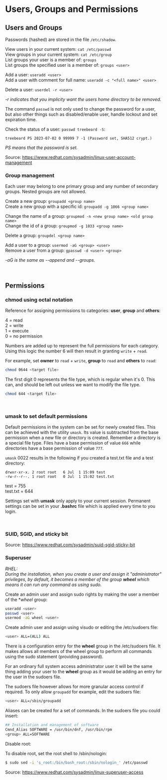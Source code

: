 # Users, Groups and Permissions

## Users and Groups

Passwords (hashed) are stored in the file `/etc/shadow`.

View users in your current system: `cat /etc/passwd` \
View groups in your current system: `cat /etc/group` \
List groups your user is a member of: `groups` \
List groups the specified user is a member of: `groups <user>`

Add a user: `useradd <user>` \
Add a user with comment for full name: `useradd -c "<full name>" <user>`

Delete a user: `userdel -r <user>`

*-r indicates that you implicity want the users home directory to be removed.*

The command `passwd` is not only used to change the password for a user, but also other things such as disabled/enable user, handle lockout and set expiration time.

Check the status of a user: `passwd treebeard -S`:

~~~
treebeard PS 2023-07-02 0 99999 7 -1 (Password set, SHA512 crypt.)
~~~

*PS means that the password is set.*

Source: https://www.redhat.com/sysadmin/linux-user-account-management

### Group management

Each user may belong to one primary group and any number of secondary groups. Nested groups are not allowed.

Create a new group: `groupadd <group name>` \
Create a new group with a specific id: `groupadd -g 1066 <group name>`

Change the name of a group: `groupmod -n <new group name> <old group name>` \
Change the id of a group: `groupmod -g 1033 <group name>`

Delete a group: `groupdel <group name>`

Add a user to a group: `usermod -aG <group> <user>` \
Remove a user from a group: `gpasswd -d <user> <group>`

*-aG is the same as --append and --groups.*

<br />

## Permissions

### chmod using octal notation

Reference for assigning permissions to categories: **user**, **group** and **others**:

4 = read \
2 = write \
1 = execute \
0 = no permission

Numbers are added up to represent the full permissions for each category. Using this logic the number 6 will then result in granting `write` + `read`.

For example, set **owner** to `read` + `write`, **group** to `read` and **others** to `read`:
~~~bash
chmod 0644 <target file>
~~~

The first digit 0 represents the file type, which is regular when it's 0. This can, and should be left out unless we want to modify the file type.

~~~bash
chmod 644 <target file>
~~~

<br />

### umask to set default permissions

Default permissions in the system can be set for newly created files. This can be achieved with the utility `umask`. Its value is subtracted from the base permission when a new file or directory is created. Remember a directory is a special file type. Files have a base permission of value `666` while directories have a base permission of value `777`.

`umask` 0022 results in the following if you created a test.txt file and a test directory:

~~~
drwxr-xr-x. 2 root root   6 Jul  1 15:09 test
-rw-r--r--. 1 root root   0 Jul  1 15:02 test.txt
~~~

test = 755 \
test.txt = 644

Settings set with **umask** only apply to your current session. Permanent settings can be set in your **.bashrc** file which is applied every time to you login.

<br />

### SUID, SGID, and sticky bit

Source: https://www.redhat.com/sysadmin/suid-sgid-sticky-bit

### Superuser

*RHEL:* \
*During the installation, when you create a user and assign it "administrator" privileges, by default, it becomes a member of the group **wheel** which means it can run any command as using sudo.*

Create an admin user and assign sudo rights by making the user a member of the **wheel* group:

~~~bash
useradd <user>
passwd <user>
usermod -aG wheel <user>
~~~

Create admin user and assign using visudo or editing the /etc/sudoers file:

~~~bash
<user> ALL=(ALL) ALL
~~~

There is a configuration entry for the **wheel** group in the /etc/sudoers file. It makes allows all members of the wheel group to perform all commands using the sudo statement (providing password).

For an ordinary full system access administrator user it will be the same thing adding your user to the **wheel** group as it would be adding an entry for the user in the sudoers file.

The sudoers file however allows for more granular access control if required. To only allow `groupadd` for example, edit the sudoers file:

~~~bash
<user> ALL=/sbin/groupadd
~~~

Aliases can be created for a set of commands. In the sudoers file you could insert:

~~~bash
## Installation and management of software
Cmnd_Alias SOFTWARE = /usr/bin/dnf, /usr/bin/rpm
<group> ALL=SOFTWARE
~~~

Disable root:

To disable root, set the root shell to /sbin/nologin:

~~~bash
$ sudo sed -i 's_root:/bin/bash_root:/sbin/nologin_' /etc/passwd
~~~

Source: https://www.redhat.com/sysadmin/linux-superuser-access